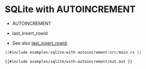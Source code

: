 # SQLite with AUTOINCREMENT

* AUTOINCREMENT
* last_insert_rowid

* See also [last_insert_rowid](https://sqlite.org/c3ref/last_insert_rowid.html).


```rust
{{#include examples/sqlite/with-autoincrement/src/main.rs }}
```

```
{{#include examples/sqlite/with-autoincrement/out.out }}
```

